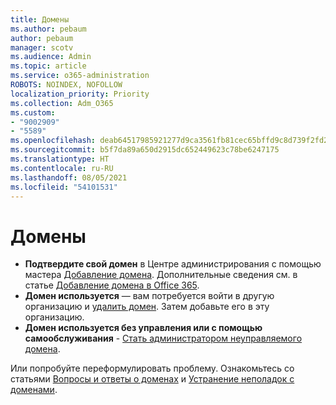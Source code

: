 ```yaml
---
title: Домены
ms.author: pebaum
author: pebaum
manager: scotv
ms.audience: Admin
ms.topic: article
ms.service: o365-administration
ROBOTS: NOINDEX, NOFOLLOW
localization_priority: Priority
ms.collection: Adm_O365
ms.custom:
- "9002909"
- "5589"
ms.openlocfilehash: deab64517985921277d9ca3561fb81cec65bffd9c8d739f2fd2f891f1b35b381
ms.sourcegitcommit: b5f7da89a650d2915dc652449623c78be6247175
ms.translationtype: HT
ms.contentlocale: ru-RU
ms.lasthandoff: 08/05/2021
ms.locfileid: "54101531"
---
```

# <a name="domains"></a>Домены

- **Подтвердите свой домен** в Центре администрирования с помощью мастера [Добавление домена](https://admin.microsoft.com/Adminportal#/Domains/Wizard). Дополнительные сведения см. в статье [Добавление домена в Office 365](https://docs.microsoft.com/microsoft-365/admin/setup/add-domain?view=o365-worldwide).
- **Домен используется** — вам потребуется войти в другую организацию и [удалить домен](https://docs.microsoft.com/microsoft-365/admin/get-help-with-domains/remove-a-domain?view=o365-worldwide). Затем добавьте его в эту организацию.
- **Домен используется без управления или с помощью самообслуживания** - [Стать администратором неуправляемого домена](https://docs.microsoft.com/azure/active-directory/users-groups-roles/domains-admin-takeover).

Или попробуйте переформулировать проблему. Ознакомьтесь со статьями [Вопросы и ответы о доменах](https://docs.microsoft.com/microsoft-365/admin/setup/domains-faq?view=o365-worldwide) и [Устранение неполадок с доменами](https://docs.microsoft.com/microsoft-365/admin/get-help-with-domains/find-and-fix-issues?view=o365-worldwide).
